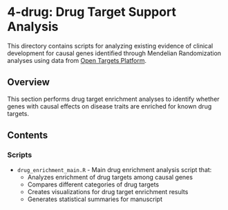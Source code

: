 # 4-drug: Drug Target Support Analysis

This directory contains scripts for analyzing existing evidence of clinical development for causal genes identified through Mendelian Randomization analyses using data from [Open Targets Platform](https://platform.opentargets.org/).

## Overview

This section performs drug target enrichment analyses to identify whether genes with causal effects on disease traits are enriched for known drug targets. 

## Contents

### Scripts
- `drug_enrichment_main.R` - Main drug enrichment analysis script that:
  - Analyzes enrichment of drug targets among causal genes
  - Compares different categories of drug targets
  - Creates visualizations for drug target enrichment results
  - Generates statistical summaries for manuscript

